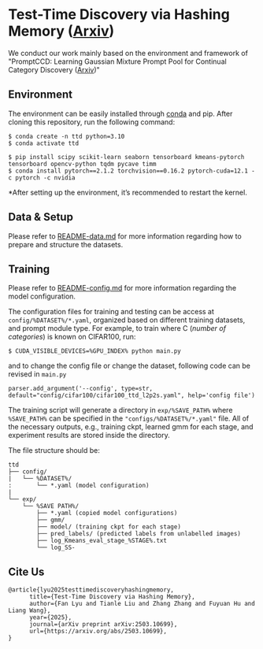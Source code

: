 # Test-Time Discovery via Hashing Memory ([Arxiv](https://arxiv.org/abs/2503.10699))

We conduct our work mainly based on the environment and framework of "PromptCCD: Learning Gaussian Mixture Prompt Pool for Continual Category Discovery ([Arxiv](https://arxiv.org/pdf/2407.19001))"

## Environment

The environment can be easily installed through [conda](https://docs.conda.io/projects/miniconda/en/latest/) and pip. After cloning this repository, run the following command:
```shell
$ conda create -n ttd python=3.10
$ conda activate ttd

$ pip install scipy scikit-learn seaborn tensorboard kmeans-pytorch tensorboard opencv-python tqdm pycave timm
$ conda install pytorch==2.1.2 torchvision==0.16.2 pytorch-cuda=12.1 -c pytorch -c nvidia
```

*After setting up the environment, it’s recommended to restart the kernel.

## Data & Setup
Please refer to [README-data.md](doc/README-data.md) for more information regarding how to prepare and structure the datasets.


## Training
Please refer to [README-config.md](doc/README-config.md) for more information regarding the model configuration.

The configuration files for training and testing can be access at `config/%DATASET%/*.yaml`, organized based on different training datasets, and prompt module type.
For example, to train where C (*number of categories*) is known on CIFAR100, run:

```shell
$ CUDA_VISIBLE_DEVICES=%GPU_INDEX% python main.py
```
 and to change the config file or change the dataset, following code can be revised in `main.py`

```
parser.add_argument('--config', type=str, default="config/cifar100/cifar100_ttd_l2p2s.yaml", help='config file')
```

The training script will generate a directory in `exp/%SAVE_PATH%` where `%SAVE_PATH%` can be specified in the `"configs/%DATASET%/*.yaml"` file. 
 All of the necessary outputs, e.g., training ckpt, learned gmm for each stage, and experiment results are stored inside the directory. 

 The file structure should be:
```
ttd
├── config/
|   └── %DATASET%/
:       └── *.yaml (model configuration)
|
└── exp/
    └── %SAVE PATH%/
        ├── *.yaml (copied model configurations)
        ├── gmm/
        ├── model/ (training ckpt for each stage)
        ├── pred_labels/ (predicted labels from unlabelled images)
        ├── log_Kmeans_eval_stage_%STAGE%.txt
        └── log_SS-
```

## Cite Us

```
@article{lyu2025testtimediscoveryhashingmemory,
      title={Test-Time Discovery via Hashing Memory}, 
      author={Fan Lyu and Tianle Liu and Zhang Zhang and Fuyuan Hu and Liang Wang},
      year={2025},
      journal={arXiv preprint arXiv:2503.10699},
      url={https://arxiv.org/abs/2503.10699}, 
}
```
